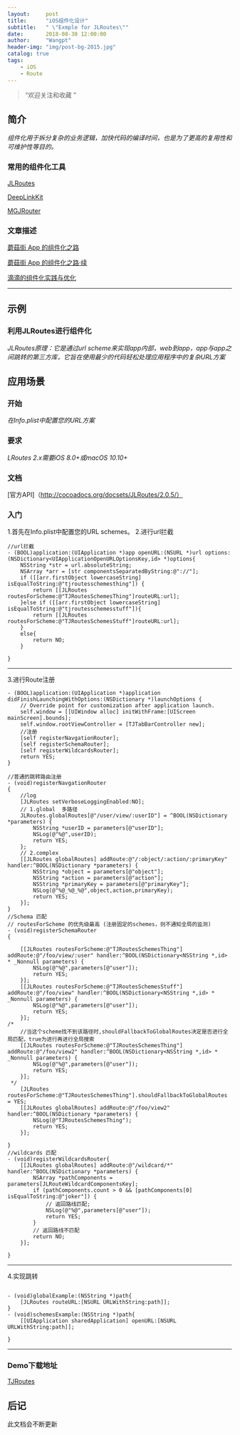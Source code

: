 ```yaml
---
layout:     post
title:      "iOS组件化设计"
subtitle:   " \"Exmple for JLRoutes\""
date:       2018-08-30 12:00:00
author:     "Wangpt"
header-img: "img/post-bg-2015.jpg"
catalog: true
tags:
    - iOS   
    - Route
---
```


> “欢迎关注和收藏 ”


## 简介
*组件化用于拆分复杂的业务逻辑，加快代码的编译时间，也是为了更高的复用性和可维护性等目的。*

### 常用的组件化工具
[JLRoutes](https://github.com/joeldev/JLRoutes)

[DeepLinkKit](https://github.com/button/DeepLinkKit)

[MGJRouter](https://github.com/meili/MGJRouter)

### 文章描述
[蘑菇街 App 的组件化之路](https://www.jianshu.com/p/cdf94a963c27)

[蘑菇街 App 的组件化之路·续](https://blog.csdn.net/daiyelang/article/details/51648004)

[滴滴的组件化实践与优化](http://www.infoq.com/cn/articles/xiaojukeji-component-practice-and-optimization)

---

## 示例
### 利用JLRoutes进行组件化
*JLRoutes原理：它是通过url scheme来实现app内部，web到app，app与app之间跳转的第三方库，它旨在使用最少的代码轻松处理应用程序中的复杂URL方案*

## 应用场景
### 开始
*在Info.plist中配置您的URL方案*
### 要求
*LRoutes 2.x需要iOS 8.0+或macOS 10.10+*
### 文档
[官方API]（http://cocoadocs.org/docsets/JLRoutes/2.0.5/）
### 入门
1.首先在Info.plist中配置您的URL schemes。
2.进行url拦截

``` objc
//url拦截
- (BOOL)application:(UIApplication *)app openURL:(NSURL *)url options:(NSDictionary<UIApplicationOpenURLOptionsKey,id> *)options{
    NSString *str = url.absoluteString;
    NSArray *arr = [str componentsSeparatedByString:@"://"];
    if ([[arr.firstObject lowercaseString] isEqualToString:@"tjroutesschemesthing"]) {
        return [[JLRoutes routesForScheme:@"TJRoutesSchemesThing"]routeURL:url];
    }else if ([[arr.firstObject lowercaseString] isEqualToString:@"tjroutesschemesstuff"]){
        return [[JLRoutes routesForScheme:@"TJRoutesSchemesStuff"]routeURL:url];
    }
    else{
        return NO;
    }

}

```
---
3.进行Route注册

``` objc
- (BOOL)application:(UIApplication *)application didFinishLaunchingWithOptions:(NSDictionary *)launchOptions {
    // Override point for customization after application launch.
    self.window = [[UIWindow alloc] initWithFrame:[UIScreen mainScreen].bounds];
    self.window.rootViewController = [TJTabBarController new];
    //注册
    [self registerNavgationRouter];
    [self registerSchemaRouter];
    [self registerWildcardsRouter];
    return YES;
}

//普通的跳转路由注册
- (void)registerNavgationRouter
{
    //log
    [JLRoutes setVerboseLoggingEnabled:NO];
    // 1.global  多路径
    JLRoutes.globalRoutes[@"/user/view/:userID"] = ^BOOL(NSDictionary *parameters) {
        NSString *userID = parameters[@"userID"];
        NSLog(@"%@",userID);
        return YES;
    };
    // 2.complex
    [[JLRoutes globalRoutes] addRoute:@"/:object/:action/:primaryKey" handler:^BOOL(NSDictionary *parameters) {
        NSString *object = parameters[@"object"];
        NSString *action = parameters[@"action"];
        NSString *primaryKey = parameters[@"primaryKey"];
        NSLog(@"%@_%@_%@",object,action,primaryKey);
        return YES;
    }];
}
//Schema 匹配
// routesForScheme 的优先级最高 (注册固定的schemes，则不通知全局的监测)
- (void)registerSchemaRouter
{

    [[JLRoutes routesForScheme:@"TJRoutesSchemesThing"] addRoute:@"/foo/view/:user" handler:^BOOL(NSDictionary<NSString *,id> * _Nonnull parameters) {
        NSLog(@"%@",parameters[@"user"]);
        return YES;
    }];
    [[JLRoutes routesForScheme:@"TJRoutesSchemesStuff"] addRoute:@"/foo/view" handler:^BOOL(NSDictionary<NSString *,id> * _Nonnull parameters) {
        NSLog(@"%@",parameters[@"user"]);
        return YES;
    }];
/*
    //当这个scheme找不到该路径时,shouldFallbackToGlobalRoutes决定是否进行全局匹配，true为进行再进行全局搜索
    [[JLRoutes routesForScheme:@"TJRoutesSchemesThing"] addRoute:@"/foo/view2" handler:^BOOL(NSDictionary<NSString *,id> * _Nonnull parameters) {
        NSLog(@"%@",parameters[@"user"]);
        return YES;
    }];
 */
    [JLRoutes routesForScheme:@"TJRoutesSchemesThing"].shouldFallbackToGlobalRoutes = YES;
    [[JLRoutes globalRoutes] addRoute:@"/foo/view2" handler:^BOOL(NSDictionary *parameters) {
        NSLog(@"TJRoutesSchemesThing");
        return YES;
    }];
    
}
//wildcards 匹配
- (void)registerWildcardsRouter{
    [[JLRoutes globalRoutes] addRoute:@"/wildcard/*" handler:^BOOL(NSDictionary *parameters) {
        NSArray *pathComponents = parameters[JLRouteWildcardComponentsKey];
        if (pathComponents.count > 0 && [pathComponents[0] isEqualToString:@"joker"]) {
            // 返回路线匹配;
            NSLog(@"%@",parameters[@"user"]);
            return YES;
        }
        // 返回路线不匹配
        return NO;
    }];
    
}
```
---
4.实现跳转

``` objc

- (void)globalExample:(NSString *)path{
    [JLRoutes routeURL:[NSURL URLWithString:path]];
}
- (void)schemesExample:(NSString *)path{
    [[UIApplication sharedApplication] openURL:[NSURL URLWithString:path]];
    
}
```
---
### Demo下载地址
[TJRoutes](https://github.com/wangpt/TJRoutes)
## 后记

此文档会不断更新 

